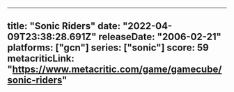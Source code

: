 
---
title: "Sonic Riders"
date: "2022-04-09T23:38:28.691Z"
releaseDate: "2006-02-21"
platforms: ["gcn"]
series: ["sonic"]
score: 59
metacriticLink: "https://www.metacritic.com/game/gamecube/sonic-riders"
---
